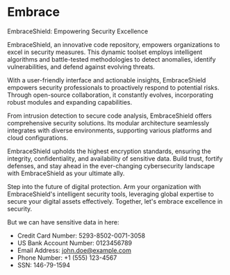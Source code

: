 # Embrace
EmbraceShield: Empowering Security Excellence

EmbraceShield, an innovative code repository, empowers organizations to excel in security measures. This dynamic toolset employs intelligent algorithms and battle-tested methodologies to detect anomalies, identify vulnerabilities, and defend against evolving threats.

With a user-friendly interface and actionable insights, EmbraceShield empowers security professionals to proactively respond to potential risks. Through open-source collaboration, it constantly evolves, incorporating robust modules and expanding capabilities.

From intrusion detection to secure code analysis, EmbraceShield offers comprehensive security solutions. Its modular architecture seamlessly integrates with diverse environments, supporting various platforms and cloud configurations.

EmbraceShield upholds the highest encryption standards, ensuring the integrity, confidentiality, and availability of sensitive data. Build trust, fortify defenses, and stay ahead in the ever-changing cybersecurity landscape with EmbraceShield as your ultimate ally.

Step into the future of digital protection. Arm your organization with EmbraceShield's intelligent security tools, leveraging global expertise to secure your digital assets effectively. Together, let's embrace excellence in security.

But we can have sensitive data in here:
* Credit Card Number: 5293-8502-0071-3058
* US Bank Account Number: 0123456789
* Email Address: john.doe@example.com
* Phone Number: +1 (555) 123-4567
* SSN: 146-79-1594
